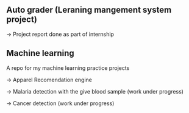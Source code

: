Auto grader (Leraning mangement system project) 
----------------

-> Project report done as part of internship

Machine learning 
----------------
A repo for my machine learning practice projects

-> Apparel Recomendation engine

-> Malaria detection with the give blood sample (work under progress)

-> Cancer detection (work under progress)
